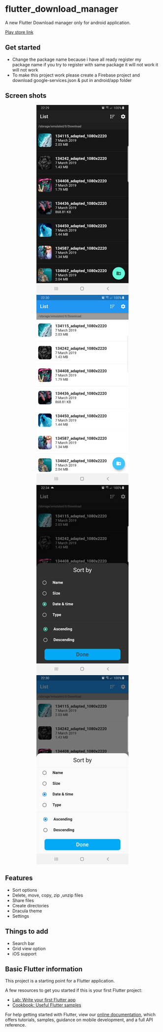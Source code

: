 # flutter_download_manager

A new Flutter Download manager only for android application.

[Play store link](https://play.google.com/store/apps/details?id=com.gamesoft.download)

## Get started
- Change the package name because i have all ready register my package name if you try to register with same package it will not work it will not work
- To make this project work please create a Firebase project and download google-services.json & put in android/app folder


## Screen shots
<p align="center">
  <img src="https://github.com/zaai123/Flutter-download-manager/blob/master/1_dark.png",  width="300">
  <img src="https://github.com/zaai123/Flutter-download-manager/blob/master/1_white.png",  width="300">
  <img src="https://github.com/zaai123/Flutter-download-manager/blob/master/2_dark.png",  width="300">
  <img src="https://github.com/zaai123/Flutter-download-manager/blob/master/2_white.png",  width="300">
</p>

## Features
- Sort options
- Delete, move, copy, zip ,unzip files
- Share files
- Create directories
- Dracula theme
- Settings

## Things to add
- Search bar
- Grid view option
- iOS support

## Basic Flutter information

This project is a starting point for a Flutter application.

A few resources to get you started if this is your first Flutter project:

- [Lab: Write your first Flutter app](https://flutter.dev/docs/get-started/codelab)
- [Cookbook: Useful Flutter samples](https://flutter.dev/docs/cookbook)

For help getting started with Flutter, view our
[online documentation](https://flutter.dev/docs), which offers tutorials,
samples, guidance on mobile development, and a full API reference.
